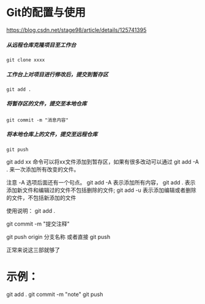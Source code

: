 # Git的配置与使用
https://blog.csdn.net/stage98/article/details/125741395


##### 从远程仓库克隆项目至工作台
```git clone xxxx ```
 
##### 工作台上对项目进行修改后，提交到暂存区
``` git add . ```
 
##### 将暂存区的文件，提交至本地仓库
``` git commit -m "消息内容" ```
 
##### 将本地仓库上的文件，提交至远程仓库
``` git push ```


git add xx 命令可以将xx文件添加到暂存区，如果有很多改动可以通过 git add -A . 来一次添加所有改变的文件。

注意 -A 选项后面还有一个句点。 git add -A 表示添加所有内容， git add . 表示添加新文件和编辑过的文件不包括删除的文件; git add -u 表示添加编辑或者删除的文件，不包括新添加的文件


使用说明：
git add .

git commit -m "提交注释"

git push origin  分支名称
或者直接 git push

正常来说这三部就够了

# 示例：
git add .
git commit -m "note"
git push 







